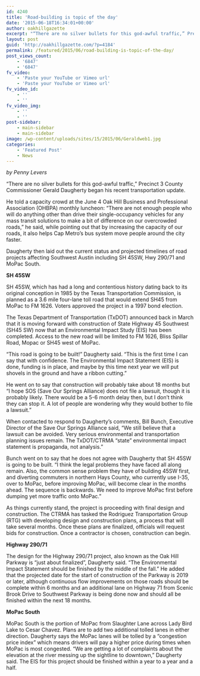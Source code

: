 ```yaml
---
id: 4240
title: 'Road-building is topic of the day'
date: '2015-06-18T16:34:01+00:00'
author: oakhillgazette
excerpt: "“There are no silver bullets for this god-awful traffic,” Precinct 3 County Commissioner Gerald Daugherty began his recent transportation update.\n\n   He told a capacity crowd at the June 4 Oak Hill Business and Professional Association (OHBPA) monthly luncheon: “There are not enough people who will do anything other than drive their single-occupancy vehicles for any mass transit solutions to make a bit of difference on our overcrowded roads,” he said, while pointing out that by increasing the capacity of our roads, it also helps Cap Metro’s bus system move people around the city faster.\n\n   Daugherty then laid out the current status and projected timelines of road projects affecting Southwest Austin including SH 45SW, Hwy 290/71 and MoPac South."
layout: post
guid: 'http://oakhillgazette.com/?p=4184'
permalink: /featured/2015/06/road-building-is-topic-of-the-day/
post_views_count:
    - '6847'
    - '6847'
fv_video:
    - 'Paste your YouTube or Vimeo url'
    - 'Paste your YouTube or Vimeo url'
fv_video_id:
    - ''
    - ''
fv_video_img:
    - ''
    - ''
post-sidebar:
    - main-sidebar
    - main-sidebar
image: /wp-content/uploads/sites/15/2015/06/Geraldweb1.jpg
categories:
    - 'Featured Post'
    - News
---
```


*by Penny Levers*

“There are no silver bullets for this god-awful traffic,” Precinct 3 County Commissioner Gerald Daugherty began his recent transportation update.

He told a capacity crowd at the June 4 Oak Hill Business and Professional Association (OHBPA) monthly luncheon: “There are not enough people who will do anything other than drive their single-occupancy vehicles for any mass transit solutions to make a bit of difference on our overcrowded roads,” he said, while pointing out that by increasing the capacity of our roads, it also helps Cap Metro’s bus system move people around the city faster.

Daugherty then laid out the current status and projected timelines of road projects affecting Southwest Austin including SH 45SW, Hwy 290/71 and MoPac South.

**SH 45SW**

SH 45SW, which has had a long and contentious history dating back to its original conception in 1985 by the Texas Transportation Commission, is planned as a 3.6 mile four-lane toll road that would extend SH45 from MoPac to FM 1626. Voters approved the project in a 1997 bond election.

The Texas Department of Transportation (TxDOT) announced back in March that it is moving forward with construction of State Highway 45 Southwest (SH45 SW) now that an Environmental Impact Study (EIS) has been completed. Access to the new road will be limited to FM 1626, Bliss Spillar Road, Mopac or SH45 west of MoPac.

“This road is going to be built!” Daugherty said. “This is the first time I can say that with confidence. The Environmental Impact Statement (EIS) is done, funding is in place, and maybe by this time next year we will put shovels in the ground and have a ribbon cutting.”

He went on to say that construction will probably take about 18 months but “I hope SOS (Save Our Springs Alliance) does not file a lawsuit, though it is probably likely. There would be a 5-6 month delay then, but I don’t think they can stop it. A lot of people are wondering why they would bother to file a lawsuit.”

When contacted to respond to Daugherty’s comments, Bill Bunch, Executive Director of the Save Our Springs Alliance said, “We still believe that a lawsuit can be avoided. Very serious environmental and transportation planning issues remain. The TxDOT/CTRMA “state” environmental impact statement is propaganda, not analysis.”

Bunch went on to say that he does not agree with Daugherty that SH 45SW is going to be built. “I think the legal problems they have faced all along remain. Also, the common sense problem they have of building 45SW first, and diverting commuters in northern Hays County, who currently use I-35, over to MoPac, before improving MoPac, will become clear in the months ahead. The sequence is backwards. We need to improve MoPac first before dumping yet more traffic onto MoPac.”

As things currently stand, the project is proceeding with final design and construction. The CTRMA has tasked the Rodriguez Transportation Group (RTG) with developing design and construction plans, a process that will take several months. Once these plans are finalized, officials will request bids for construction. Once a contractor is chosen, construction can begin.

**Highway 290/71**

The design for the Highway 290/71 project, also known as the Oak Hill Parkway is “just about finalized”, Daugherty said. “The Environmental Impact Statement should be finished by the middle of the fall.” He added that the projected date for the start of construction of the Parkway is 2019 or later, although continuous flow improvements on those roads should be complete within 6 months and an additional lane on Highway 71 from Scenic Brook Drive to Southwest Parkway is being done now and should all be finished within the next 18 months.

**MoPac South**

MoPac South is the portion of MoPac from Slaughter Lane across Lady Bird Lake to Cesar Chavez. Plans are to add two additional tolled lanes in either direction. Daugherty says the MoPac lanes will be tolled by a “congestion price index” which means drivers will pay a higher price during times when MoPac is most congested. “We are getting a lot of complaints about the elevation at the river messing up the sightline to downtown,” Daugherty said. The EIS for this project should be finished within a year to a year and a half.